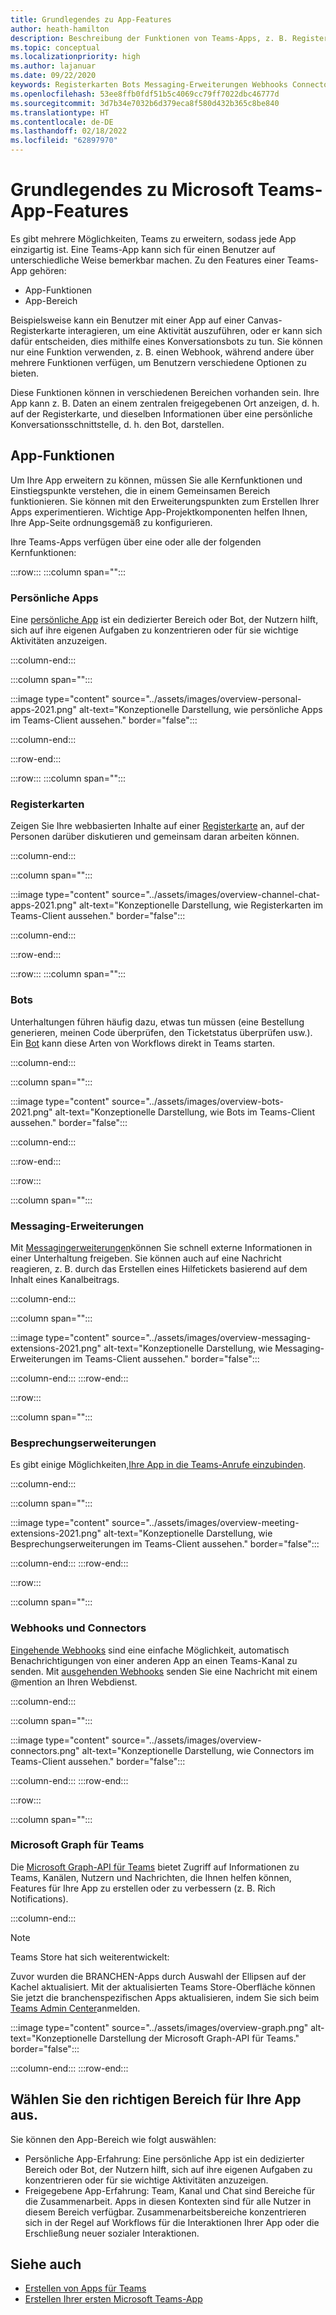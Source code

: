 ```yaml
---
title: Grundlegendes zu App-Features
author: heath-hamilton
description: Beschreibung der Funktionen von Teams-Apps, z. B. Registerkarten, Bots, Messagingerweiterungen und Webhooks und Connectors; App-Bereich, z. B. persönliche und freigegebene Apps
ms.topic: conceptual
ms.localizationpriority: high
ms.author: lajanuar
ms.date: 09/22/2020
keywords: Registerkarten Bots Messaging-Erweiterungen Webhooks Connectors
ms.openlocfilehash: 53ee8ffb0fdf51b5c4069cc79ff7022dbc46777d
ms.sourcegitcommit: 3d7b34e7032b6d379eca8f580d432b365c8be840
ms.translationtype: HT
ms.contentlocale: de-DE
ms.lasthandoff: 02/18/2022
ms.locfileid: "62897970"
---
```

# <a name="understand-microsoft-teams-app-features"></a>Grundlegendes zu Microsoft Teams-App-Features

Es gibt mehrere Möglichkeiten, Teams zu erweitern, sodass jede App einzigartig ist. Eine Teams-App kann sich für einen Benutzer auf unterschiedliche Weise bemerkbar machen. Zu den Features einer Teams-App gehören:

- App-Funktionen
- App-Bereich

Beispielsweise kann ein Benutzer mit einer App auf einer Canvas-Registerkarte interagieren, um eine Aktivität auszuführen, oder er kann sich dafür entscheiden, dies mithilfe eines Konversationsbots zu tun. Sie können nur eine Funktion verwenden, z. B. einen Webhook, während andere über mehrere Funktionen verfügen, um Benutzern verschiedene Optionen zu bieten.

Diese Funktionen können in verschiedenen Bereichen vorhanden sein. Ihre App kann z. B. Daten an einem zentralen freigegebenen Ort anzeigen, d. h. auf der Registerkarte, und dieselben Informationen über eine persönliche Konversationsschnittstelle, d. h. den Bot, darstellen.

## <a name="app-capabilities"></a>App-Funktionen

Um Ihre App erweitern zu können, müssen Sie alle Kernfunktionen und Einstiegspunkte verstehen, die in einem Gemeinsamen Bereich funktionieren. Sie können mit den Erweiterungspunkten zum Erstellen Ihrer Apps experimentieren. Wichtige App-Projektkomponenten helfen Ihnen, Ihre App-Seite ordnungsgemäß zu konfigurieren.

Ihre Teams-Apps verfügen über eine oder alle der folgenden Kernfunktionen:

:::row:::
   :::column span="":::
### <a name="personal-apps"></a>Persönliche Apps

Eine [persönliche App](../concepts/design/personal-apps.md) ist ein dedizierter Bereich oder Bot, der Nutzern hilft, sich auf ihre eigenen Aufgaben zu konzentrieren oder für sie wichtige Aktivitäten anzuzeigen.

   :::column-end:::

   :::column span="":::

:::image type="content" source="../assets/images/overview-personal-apps-2021.png" alt-text="Konzeptionelle Darstellung, wie persönliche Apps im Teams-Client aussehen." border="false":::

   :::column-end:::

:::row-end:::

:::row:::
   :::column span="":::

### <a name="tabs"></a>Registerkarten

Zeigen Sie Ihre webbasierten Inhalte auf einer [Registerkarte](../tabs/what-are-tabs.md) an, auf der Personen darüber diskutieren und gemeinsam daran arbeiten können.

   :::column-end:::

   :::column span="":::

:::image type="content" source="../assets/images/overview-channel-chat-apps-2021.png" alt-text="Konzeptionelle Darstellung, wie Registerkarten im Teams-Client aussehen." border="false":::

   :::column-end:::

:::row-end:::

:::row:::
   :::column span="":::

### <a name="bots"></a>Bots

Unterhaltungen führen häufig dazu, etwas tun müssen (eine Bestellung generieren, meinen Code überprüfen, den Ticketstatus überprüfen usw.). Ein [Bot](../bots/what-are-bots.md) kann diese Arten von Workflows direkt in Teams starten.

   :::column-end:::

   :::column span="":::

:::image type="content" source="../assets/images/overview-bots-2021.png" alt-text="Konzeptionelle Darstellung, wie Bots im Teams-Client aussehen." border="false":::

   :::column-end:::

:::row-end:::

:::row:::

   :::column span="":::

### <a name="messaging-extensions"></a>Messaging-Erweiterungen

Mit [Messagingerweiterungen](../messaging-extensions/what-are-messaging-extensions.md)können Sie schnell externe Informationen in einer Unterhaltung freigeben. Sie können auch auf eine Nachricht reagieren, z. B. durch das Erstellen eines Hilfetickets basierend auf dem Inhalt eines Kanalbeitrags.

   :::column-end:::

   :::column span="":::

:::image type="content" source="../assets/images/overview-messaging-extensions-2021.png" alt-text="Konzeptionelle Darstellung, wie Messaging-Erweiterungen im Teams-Client aussehen." border="false":::

   :::column-end:::
:::row-end:::

:::row:::

   :::column span="":::

### <a name="meeting-extensions"></a>Besprechungserweiterungen

Es gibt einige Möglichkeiten,[Ihre App in die Teams-Anrufe einzubinden](../apps-in-teams-meetings/design/designing-apps-in-meetings.md).

   :::column-end:::

   :::column span="":::

:::image type="content" source="../assets/images/overview-meeting-extensions-2021.png" alt-text="Konzeptionelle Darstellung, wie Besprechungserweiterungen im Teams-Client aussehen." border="false":::

   :::column-end:::
:::row-end:::

:::row:::

   :::column span="":::

### <a name="webhooks-and-connectors"></a>Webhooks und Connectors

[Eingehende Webhooks](../webhooks-and-connectors/what-are-webhooks-and-connectors.md#incoming-webhooks) sind eine einfache Möglichkeit, automatisch Benachrichtigungen von einer anderen App an einen Teams-Kanal zu senden. Mit [ausgehenden Webhooks](../webhooks-and-connectors/what-are-webhooks-and-connectors.md#outgoing-webhooks) senden Sie eine Nachricht mit einem @mention an Ihren Webdienst.

   :::column-end:::

   :::column span="":::

:::image type="content" source="../assets/images/overview-connectors.png" alt-text="Konzeptionelle Darstellung, wie Connectors im Teams-Client aussehen." border="false":::

   :::column-end:::
:::row-end:::

:::row:::

   :::column span="":::

### <a name="microsoft-graph-for-teams"></a>Microsoft Graph für Teams

Die [Microsoft Graph-API für Teams](/graph/teams-concept-overview) bietet Zugriff auf Informationen zu Teams, Kanälen, Nutzern und Nachrichten, die Ihnen helfen können, Features für Ihre App zu erstellen oder zu verbessern (z. B. Rich Notifications).

   :::column-end:::

> [!NOTE]
> Teams Store hat sich weiterentwickelt:
> 
> Zuvor wurden die BRANCHEN-Apps durch Auswahl der Ellipsen auf der Kachel aktualisiert. Mit der aktualisierten Teams Store-Oberfläche können Sie jetzt die branchenspezifischen Apps aktualisieren, indem Sie sich beim [Teams Admin Center](https://admin.teams.microsoft.com)anmelden.

:::image type="content" source="../assets/images/overview-graph.png" alt-text="Konzeptionelle Darstellung der Microsoft Graph-API für Teams." border="false":::

   :::column-end:::
:::row-end:::

## <a name="choose-the-correct-scope-for-your-app"></a>Wählen Sie den richtigen Bereich für Ihre App aus.

Sie können den App-Bereich wie folgt auswählen:

- Persönliche App-Erfahrung: Eine persönliche App ist ein dedizierter Bereich oder Bot, der Nutzern hilft, sich auf ihre eigenen Aufgaben zu konzentrieren oder für sie wichtige Aktivitäten anzuzeigen.
- Freigegebene App-Erfahrung: Team, Kanal und Chat sind Bereiche für die Zusammenarbeit. Apps in diesen Kontexten sind für alle Nutzer in diesem Bereich verfügbar. Zusammenarbeitsbereiche konzentrieren sich in der Regel auf Workflows für die Interaktionen Ihrer App oder die Erschließung neuer sozialer Interaktionen.

## <a name="see-also"></a>Siehe auch

* [Erstellen von Apps für Teams](../overview.md)
* [Erstellen Ihrer ersten Microsoft Teams-App](../build-your-first-app/build-first-app-overview.md)